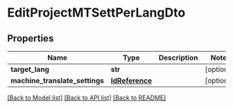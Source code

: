 # EditProjectMTSettPerLangDto

## Properties
Name | Type | Description | Notes
------------ | ------------- | ------------- | -------------
**target_lang** | **str** |  | [optional] 
**machine_translate_settings** | [**IdReference**](IdReference.md) |  | [optional] 

[[Back to Model list]](../README.md#documentation-for-models) [[Back to API list]](../README.md#documentation-for-api-endpoints) [[Back to README]](../README.md)


